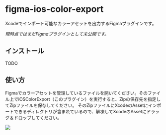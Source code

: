 # figma-ios-color-export

Xcodeでインポート可能なカラーアセットを出力するFigmaプラグインです。

*現時点ではまだFigmaプラグインとして未公開です。*

## インストール

TODO

## 使い方

Figmaでカラーアセットを管理しているファイルを開いてください。そのファイル上でiOSColorExport（このプラグイン）を実行すると、Zipの保存先を指定してZipファイルを保存してください。
そのZipファイルにXcodeのAssetにインポートできるディレクトリが含まれているので、解凍してXcodeのAssetにドラッグ＆ドロップしてください。

<img src="assets/usage.gif">

